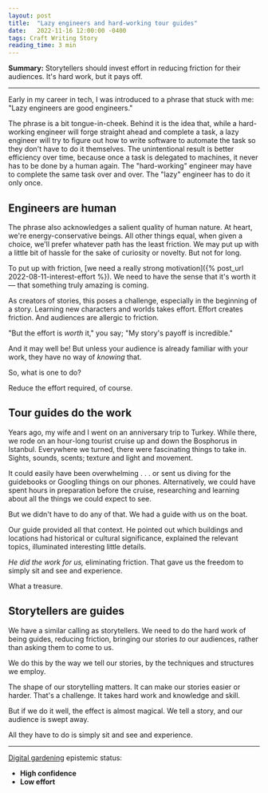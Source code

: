 ```yaml
---
layout: post
title:  "Lazy engineers and hard-working tour guides"
date:   2022-11-16 12:00:00 -0400
tags: Craft Writing Story
reading_time: 3 min
---
```


<p class="summary"><strong>Summary:</strong> Storytellers should invest effort in reducing friction for their audiences. It's hard work, but it pays off.</p>

---

Early in my career in tech, I was introduced to a phrase that stuck with me: "Lazy engineers are good engineers."

The phrase is a bit tongue-in-cheek. Behind it is the idea that, while a hard-working engineer will forge straight ahead and complete a task, a lazy engineer will try to figure out how to write software to automate the task so they don't have to do it themselves. The unintentional result is better efficiency over time, because once a task is delegated to machines, it never has to be done by a human again. The "hard-working" engineer may have to complete the same task over and over. The "lazy" engineer has to do it only once.

## Engineers are human

The phrase also acknowledges a salient quality of human nature. At heart, we're energy-conservative beings. All other things equal, when given a choice, we'll prefer whatever path has the least friction. We may put up with a little bit of hassle for the sake of curiosity or novelty. But not for long. 

To put up with friction, [we need a really strong motivation]({% post_url 2022-08-11-interest-effort %}). We need to have the sense that it's worth it &mdash; that something truly amazing is coming.

As creators of stories, this poses a challenge, especially in the beginning of a story. Learning new characters and worlds takes effort. Effort creates friction. And audiences are allergic to friction.

"But the effort is _worth_ it," you say; "My story's payoff is incredible." 

And it may well be! But unless your audience is already familiar with your work, they have no way of _knowing_ that.

So, what is one to do?

Reduce the effort required, of course.

## Tour guides do the work

Years ago, my wife and I went on an anniversary trip to Turkey. While there, we rode on an hour-long tourist cruise up and down the Bosphorus in Istanbul. Everywhere we turned, there were fascinating things to take in. Sights, sounds, scents; texture and light and movement. 

It could easily have been overwhelming . . . or sent us diving for the guidebooks or Googling things on our phones. Alternatively, we could have spent hours in preparation before the cruise, researching and learning about all the things we could expect to see.

But we didn't have to do any of that. We had a guide with us on the boat. 

Our guide provided all that context. He pointed out which buildings and locations had historical or cultural significance, explained the relevant topics, illuminated interesting little details. 

_He did the work for us,_ eliminating friction. That gave us the freedom to simply sit and see and experience.

What a treasure.

## Storytellers are guides

We have a similar calling as storytellers. We need to do the hard work of being guides, reducing friction, bringing our stories _to_ our audiences, rather than asking them to come to us.

We do this by the way we tell our stories, by the techniques and structures we employ.

The shape of our storytelling matters. It can make our stories easier or harder. That's a challenge. It takes hard work and knowledge and skill.

But if we do it well, the effect is almost magical. We tell a story, and our audience is swept away. 

All they have to do is simply sit and see and experience.

---

[Digital gardening](https://maggieappleton.com/garden-history) epistemic status:

- <strong>High confidence</strong>
- <strong>Low effort</strong>
 